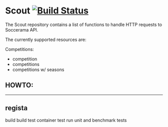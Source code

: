 # Scout [![Build Status](https://travis-ci.org/project-regista/scout.svg?branch=master)](https://travis-ci.org/project-regista/scout)

The Scout repository contains a list of functions to handle HTTP requests to Soccerama API.

The currently supported resources are:

Competitions:
  - competition
  - competitions
  - competitions w/ seasons


## HOWTO:
------------------------------------------------------------------------
regista
------------------------------------------------------------------------
build                          build test container
test                           run unit and benchmark tests